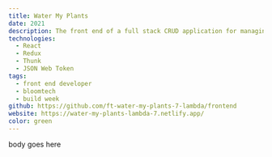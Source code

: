 ```yaml
---
title: Water My Plants
date: 2021
description: The front end of a full stack CRUD application for managing plants. Written in React, Redux, and Thunk, and utilizing JSON Web Tokens.
technologies:
  - React
  - Redux
  - Thunk
  - JSON Web Token
tags:
  - front end developer
  - bloomtech
  - build week
github: https://github.com/ft-water-my-plants-7-lambda/frontend
website: https://water-my-plants-lambda-7.netlify.app/
color: green
---
```


body goes here
